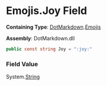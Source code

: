 # Emojis\.Joy Field

**Containing Type**: [DotMarkdown](../../README.md)\.[Emojis](../README.md)

**Assembly**: DotMarkdown\.dll

```csharp
public const string Joy = ":joy:"
```

### Field Value

System\.[String](https://docs.microsoft.com/en-us/dotnet/api/system.string)